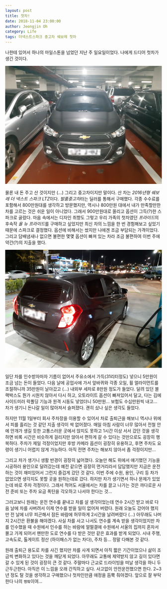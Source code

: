 ```yaml
---
layout: post
title: 첫차!
date: 2018-11-04 23:00:00
author: Jeongjin Oh
category: Life
tags: 더넥스트스파크 중고차 쉐보레 첫차
---
```


나한테 있어서 하나의 마일스톤을 넘었던 지난 주 일요일이었다. 나에게 드디어 첫차가 생긴 것이다.

![2016년형 쉐보레 더 넥스트 스파크 LTZ](/images/2018-11-4-My-First-Car/1.jpg)

물론 내 돈 주고 산 것이지만 (...) 그리고 중고차이지만 말이다. 산 차는 *2016년형 쉐보레 더 넥스트 스파크 LTZ*이다. *발품중고차*라는 딜러를 통해서 구매했다. 각종 수수료를 포함해서 800만원대를 생각하고 방문했지만, 역시나 800만원 대에서 내가 만족할만한 차를 고르는 것은 쉬운 일이 아니었다. 그래서 900만원대로 올리고 옵션이 그득(?)한 스파크로 골랐다. 마음 속에서는 디자인 취향도 그렇고 우리 가족의 첫차였던 *프라이드*의 후속작 *올 뉴 프라이드*를 구매하고 싶었지만 최신 차의 느낌을 한 번 경험해보고 싶었기 때문에 스파크로 결정했다. 옵션에 비해서는 쌌지만 나에겐 조금 부담되는 가격이었다. 그리고 담배냄새나 없으면 불편한 몇몇 옵션이 빠져 있는 차라 조금 불편하여 이번 주에 약간(?)의 지출을 했다.

![첫 주유를 셀프주유소에서](/images/2018-11-4-My-First-Car/2.jpg)

일단 차를 인수받자마자 기름이 없어서 주유소에서 가득(31리터정도) 넣으니 5만원이 조금 넘는 돈이 들었다. 다음 날에 공업사에 가서 앞바퀴와 각종 오일, 휠 얼라이먼트를 조절하니까 35만원이 날아갔고 (...) 내외부 세차로 8만원 정도가 들었다. 달려 있던 블랙박스도 뭔가 시원치 않아서 다시 하고, 오토라이트 옵션이 빠져있어서 달고, 다는 김에 사이드미러 락폴딩 기능과 원격 시동도 넣었더니 50만원... 보험도 수십만원씩 내고... 차가 생기니 돈나갈 일이 많아져서 슬퍼졌다. 괜히 샀나 싶은 생각도 들었다.

하지만 11월 1일부터 회사 주차장을 이용할 수 있어서 차로 출퇴근을 해보니 역시나 위에서 피를 흘리는 것 같던 지출 생각이 싹 없어졌다. 매일 아침 사람이 너무 많아서 전철 안에 안개가 생길 듯한 고통스러운 곳에서 앉지도 못하고 1시간 이상 서서 갔던 것을 생각하면 비록 시간은 비슷하게 걸리지만 앉아서 편하게 갈 수 있다는 것만으로도 굉장히 행복하다. 주차가 제일 걱정이었지만 후방 카메라 옵션이 굉장히 유용하고, 후면 주차도 요령이 생기니 어렵지 않게 가능하다. 아직 전면 주차는 해보지 않아서 좀 걱정이지만...

그리고 차가 생기니 생활 반경이 굉장히 넓어졌다. 오늘만 해도 위에서 얘기했던 기능을 시공하러 용인으로 달려갔는데 예전 같으면 굉장히 먼거리라서 답답했지만 지금은 운전하는 것이 재미있어서 그런지 즐겁게 갔던 것 같다. 이번 주에 수원, 용인, 구리 등 차가 없었으면 생각지도 못할 곳을 원하는데로 갔다. 하지만 차가 생기면서 하나 문제가 있었는데 바로 주차 걱정이다. 그래서 적어도 서울에서는 차를 끌고 나가는 것은 까다로운 사전 준비 또는 주차 요금 폭탄을 각오하고 나서야 한다는 것...

그러고보니 원래는 운전 연수를 끝내고 차를 살 생각이었는데 연수 2시간 받고 바로 다음 날에 차를 사버려서 이제 연수를 받을 일이 없어져 버렸다. 원래 오늘도 갔어야 했지만 전 날에 너무 피곤해서 잠든 바람에 허무하게 2시간을 날려버렸다 (...) 아무래도 나머지 2시간은 환불을 해야겠다. 사실 차를 사고 나서도 연수를 계속 받을 생각이었지만 차를 인수했을 때 수원에서 인수를 하는 바람에 얼떨결에 수원에서 서울의 집까지 혼자서 몰고 가게 되어서 왠만한 도로 연수를 다 받은 것만 같은 효과를 받게 되었다. 시내 주행, 고속도로, 톨게이트 정산 (하이패스가 없는 차다), 주차 등... 정말 다해본 것 같다.

원래 출퇴근 용도로 차를 사긴 했지만 차를 사게 되면서 아직 짧은 기간이었으나 삶이 조금씩 변화하고 있다는 것을 깨닫게 되었다. 아무래도 교통에 제약받지 않고 길이 있다면 갈 수 있게 된 것이 굉장히 큰 것 같다. 주말마다 근교로 드라이빙을 떠날 생각을 하니 두근두근한다. 아직은 이 느낌을 오래 간직하고 싶다. 사고없이 안전운전했으면 한다. 2~3년 정도 탈 것을 생각하고 구매했으나 첫차인만큼 애정을 듬뿍 줘야겠다. 앞으로 잘 부탁한다 나의 `쩡팤`이여...